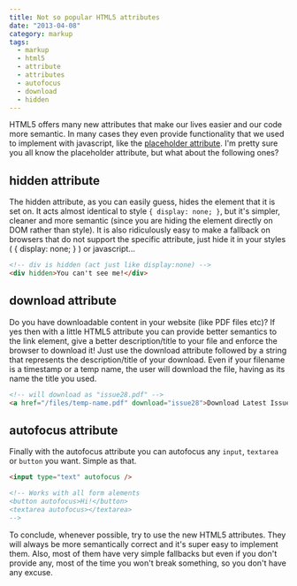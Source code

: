 ```yaml
---
title: Not so popular HTML5 attributes
date: "2013-04-08"
category: markup
tags:
  - markup
  - html5
  - attribute
  - attributes
  - autofocus
  - download
  - hidden
---
```


HTML5 offers many new attributes that make our lives easier and our code more semantic. In many cases they even provide functionality that we used to implement with javascript, like the [placeholder attribute](http://www.whatwg.org/specs/web-apps/current-work/multipage/common-input-element-attributes.html#the-placeholder-attribute "The placeholder attribute"). I'm pretty sure you all know the placeholder attribute, but what about the following ones?

## hidden attribute

The hidden attribute, as you can easily guess, hides the element that it is set on. It acts almost identical to style `{ display: none; }`, but it's simpler, cleaner and more semantic (since you are hiding the element directly on DOM rather than style). It is also ridiculously easy to make a fallback on browsers that do not support the specific attribute, just hide it in your styles ( { display: none; } ) or javascript...

```html
<!-- div is hidden (act just like display:none) -->
<div hidden>You can't see me!</div>
```

## download attribute

Do you have downloadable content in your website (like PDF files etc)? If yes then with a little HTML5 attribute you can provide better semantics to the link element, give a better description/title to your file and enforce the browser to download it! Just use the download attribute followed by a string that represents the description/title of your download. Even if your filename is a timestamp or a temp name, the user will download the file, having as its name the title you used.

```html
<!-- will download as "issue28.pdf" -->
<a href="/files/temp-name.pdf" download="issue28">Download Latest Issue</a>
```

## autofocus attribute

Finally with the autofocus attribute you can autofocus any `input`, `textarea` or `button` you want. Simple as that.

```html
<input type="text" autofocus />

<!-- Works with all form alements 
<button autofocus>Hi!</button>
<textarea autofocus></textarea>
-->
```

To conclude, whenever possible, try to use the new HTML5 attributes. They will always be more semantically correct and it's super easy to implement them. Also, most of them have very simple fallbacks but even if you don't provide any, most of the time you won't break something, so you don't have any excuse.
